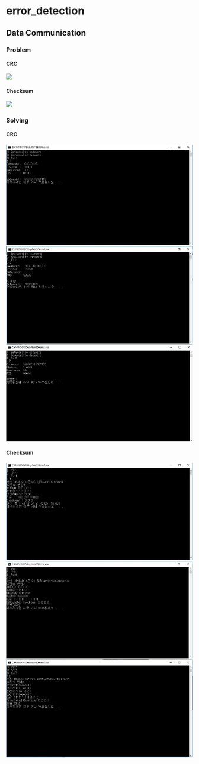 # error_detection 
<h2> Data Communication </h2>  
<h3> Problem </h3> 
<h4> CRC </h4>
<img src= "./1.png">

<h4> Checksum </h4>
<img src="./2.png">

<h3> Solving </h3>
<h4> CRC </h4>
<img src="./CRC1.JPG">
<img src="./CRC2.JPG">
<img src="./CRC3.jpg">

<h4> Checksum </h4>
<img src="./checksum1.JPG">
<img src="./checksum2.JPG">
<img src="./checksum3.JPG">


